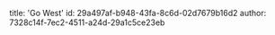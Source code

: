 title: 'Go West'
id: 29a497af-b948-43fa-8c6d-02d7679b16d2
author: 7328c14f-7ec2-4511-a24d-29a1c5ce23eb
